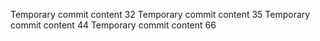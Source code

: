 Temporary commit content 32
Temporary commit content 35
Temporary commit content 44
Temporary commit content 66
